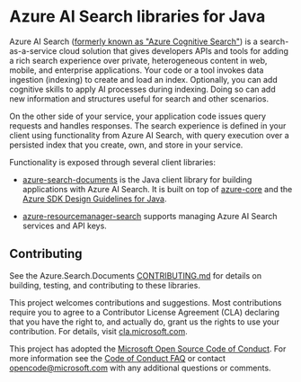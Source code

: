 # Azure AI Search libraries for Java

Azure AI Search ([formerly known as "Azure Cognitive Search"](https://learn.microsoft.com/azure/search/whats-new#new-service-name))
is a search-as-a-service cloud solution that gives developers APIs and tools for adding a rich search experience over 
private, heterogeneous content in web, mobile, and enterprise applications. Your code or a tool invokes data ingestion
(indexing) to create and load an index. Optionally, you can add cognitive skills to apply AI processes during indexing. 
Doing so can add new information and structures useful for search and other scenarios.

On the other side of your service, your application code issues query requests and handles responses. The search 
experience is defined in your client using functionality from Azure AI Search, with query execution over a
persisted index that you create, own, and store in your service.

Functionality is exposed through several client libraries:

- [azure-search-documents](https://github.com/Azure/azure-sdk-for-java/tree/main/sdk/search/azure-search-documents) is 
  the Java client library for building applications with Azure AI Search.  It is built on top of 
  [azure-core](https://github.com/Azure/azure-sdk-for-java/blob/main/sdk/core/azure-core/README.md) and the
  [Azure SDK Design Guidelines for Java](https://azure.github.io/azure-sdk/java_introduction.html).

- [azure-resourcemanager-search](https://github.com/Azure/azure-sdk-for-java/tree/main/sdk/search/azure-resourcemanager-search/)
  supports managing Azure AI Search services and API keys.

## Contributing

See the Azure.Search.Documents [CONTRIBUTING.md](https://github.com/Azure/azure-sdk-for-java/tree/main/sdk/search/CONTRIBUTING.md) 
for details on building, testing, and contributing to these libraries.

This project welcomes contributions and suggestions.  Most contributions require you to agree to a Contributor License 
Agreement (CLA) declaring that you have the right to, and actually do, grant us the rights to use your contribution. 
For details, visit [cla.microsoft.com](https://cla.microsoft.com).

This project has adopted the [Microsoft Open Source Code of Conduct](https://opensource.microsoft.com/codeofconduct/).
For more information see the [Code of Conduct FAQ](https://opensource.microsoft.com/codeofconduct/faq/) or contact 
[opencode@microsoft.com](mailto:opencode@microsoft.com) with any additional questions or comments.


